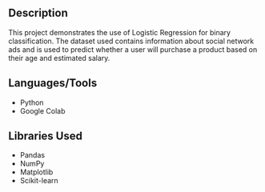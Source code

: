 ## Description

This project demonstrates the use of Logistic Regression for binary classification. The dataset used contains information about social network ads and is used to predict whether a user will purchase a product based on their age and estimated salary.

## Languages/Tools

- Python
- Google Colab

## Libraries Used

- Pandas
- NumPy
- Matplotlib
- Scikit-learn
